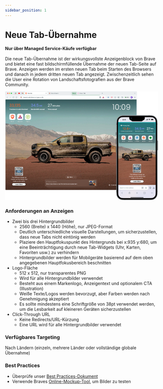 ```yaml
---
sidebar_position: 1
---
```


# Neue Tab-Übernahme

**Nur über Managed Service-Käufe verfügbar** <br /><br />
Die neue Tab-Übernahme ist der wirkungsvollste Anzeigenblock von Brave und bietet eine fast bildschirmfüllende Übernahme der neuen Tab-Seite auf Brave. Anzeigen werden im ersten neuen Tab beim Starten des Browsers und danach in jedem dritten neuen Tab angezeigt. Zwischenzeitlich sehen die User eine Rotation von Landschaftsfotografien aus der Brave Community.

![NTT.png](/img/NTT.png)

### Anforderungen an Anzeigen

- Zwei bis drei Hintergrundbilder
  - 2560 (Breite) x 1440 (Höhe), nur JPEG-Format
  - Deutlich unterschiedliche visuelle Darstellungen, um sicherzustellen, dass neue Tabs nicht eintönig werden
  - Plaziere den Hauptfokuspunkt des Hintergrunds bei x:935 y:680, um eine Beeinträchtigung durch neue Tab-Widgets (Uhr, Karten, Favoriten usw.) zu verhindern
  - Hintergrundbilder werden für Mobilgeräte basierend auf dem oben angegebenen Hauptfokusbereich beschnitten
- Logo-Fläche
  - 512 x 512, nur transparentes PNG
  - Wird für alle Hintergrundbilder verwendet
  - Besteht aus einem Markenlogo, Anzeigentext und optionalem CTA (Illustration)
  - Weiße Texte/Logos werden bevorzugt, aber Farben werden nach Genehmigung akzeptiert
  - Es sollte mindestens eine Schriftgröße von 38pt verwendet werden, um die Lesbarkeit auf kleineren Geräten sicherzustellen
- Click-Through URL
  - Keine Redirects/URL-Kürzung
  - Eine URL wird für alle Hintergrundbilder verwendet

### Verfügbares Targeting

Nach Ländern (einzeln, mehrere Länder oder vollständige globale Übernahme)

### Best Practices

- Überprüfe unser [Best Practices-Dokument](https://drive.google.com/file/d/1-3YtHvFeqLbWc243dlffy4TIFUkx4w7i/view?usp=drive_link)
- Verwende  Braves [Online-Mockup-Tool](https://mockup.ads.brave.com), um Bilder zu testen
